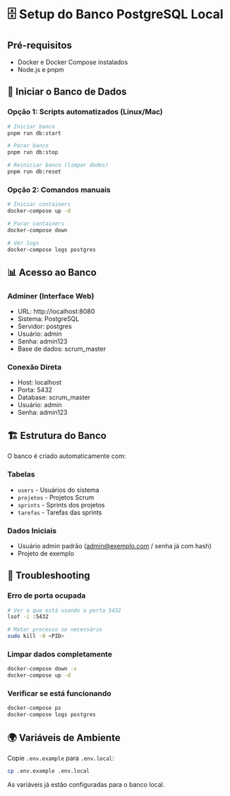 # 🗄️ Setup do Banco PostgreSQL Local

## Pré-requisitos

- Docker e Docker Compose instalados
- Node.js e pnpm

## 🚀 Iniciar o Banco de Dados

### Opção 1: Scripts automatizados (Linux/Mac)
```bash
# Iniciar banco
pnpm run db:start

# Parar banco
pnpm run db:stop

# Reiniciar banco (limpar dados)
pnpm run db:reset
```

### Opção 2: Comandos manuais
```bash
# Iniciar containers
docker-compose up -d

# Parar containers
docker-compose down

# Ver logs
docker-compose logs postgres
```

## 📊 Acesso ao Banco

### Adminer (Interface Web)
- URL: http://localhost:8080
- Sistema: PostgreSQL
- Servidor: postgres
- Usuário: admin
- Senha: admin123
- Base de dados: scrum_master

### Conexão Direta
- Host: localhost
- Porta: 5432
- Database: scrum_master
- Usuário: admin
- Senha: admin123

## 🏗️ Estrutura do Banco

O banco é criado automaticamente com:

### Tabelas
- `users` - Usuários do sistema
- `projetos` - Projetos Scrum
- `sprints` - Sprints dos projetos
- `tarefas` - Tarefas das sprints

### Dados Iniciais
- Usuário admin padrão (admin@exemplo.com / senha já com hash)
- Projeto de exemplo

## 🔧 Troubleshooting

### Erro de porta ocupada
```bash
# Ver o que está usando a porta 5432
lsof -i :5432

# Matar processo se necessário
sudo kill -9 <PID>
```

### Limpar dados completamente
```bash
docker-compose down -v
docker-compose up -d
```

### Verificar se está funcionando
```bash
docker-compose ps
docker-compose logs postgres
```

## 🌍 Variáveis de Ambiente

Copie `.env.example` para `.env.local`:

```bash
cp .env.example .env.local
```

As variáveis já estão configuradas para o banco local.
